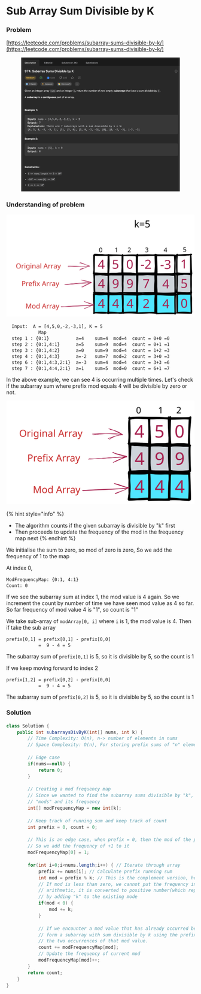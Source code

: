 # Sub Array Sum Divisible by K

### Problem

[https://leetcode.com/problems/subarray-sums-divisible-by-k/](https://leetcode.com/problems/subarray-sums-divisible-by-k/)

<figure><img src="../../.gitbook/assets/image (48).png" alt=""><figcaption></figcaption></figure>

### Understanding of problem

<img src="../../.gitbook/assets/file.excalidraw.svg" alt="" class="gitbook-drawing">

```
  Input:  A = [4,5,0,-2,-3,1], K = 5
            Map  
  step 1 : {0:1}          a=4    sum=4  mod=4  count = 0+0 =0
  step 2 : {0:1,4:1}      a=5    sum=9  mod=4  count = 0+1 =1
  step 3 : {0:1,4:2}      a=0    sum=9  mod=4  count = 1+2 =3
  step 4 : {0:1,4:3}      a=-2   sum=7  mod=2  count = 3+0 =3  
  step 6 : {0:1,4:3,2:1}  a=-3   sum=4  mod=4  count = 3+3 =6
  step 7 : {0:1,4:4,2:1}  a=1    sum=5  mod=0  count = 6+1 =7

```

In the above example, we can see 4 is occurring multiple times. Let's check if the subarray sum where prefix mod equals 4 will be divisible by zero or not.

<img src="../../.gitbook/assets/file.excalidraw (3).svg" alt="" class="gitbook-drawing">

{% hint style="info" %}
* The algorithm counts if the given subarray is divisible by "k" first
* Then proceeds to update the frequency of the mod in the frequency map next
{% endhint %}

We initialise the sum to zero, so mod of zero is zero, So we add the frequency of 1 to the map

At index 0,

```
ModFrequencyMap: {0:1, 4:1}
Count: 0
```

If we see the subarray sum at index 1, the mod value is 4 again. So we increment the count by number of time we have seen mod value as 4 so far. So far frequency of mod value 4 is "1", so count is "1"

We take sub-array of `modArray[0, i]` where `i` is 1, the mod value is 4. Then if take the sub array

```
prefix[0,1] = prefix[0,1] - prefix[0,0]
            =  9 - 4 = 5 
```

The subarray sum of `prefix[0,1]` is 5, so it is divisible by 5, so the count is 1

If we keep moving forward to index 2

```
prefix[1,2] = prefix[0,2] - prefix[0,0]
            =  9 - 4 = 5 
```

The subarray sum of `prefix[0,2]` is 5, so it is divisible by 5, so the count is 1



### Solution

```java
class Solution {
    public int subarraysDivByK(int[] nums, int k) {
        // Time Complexity: O(n), n-> number of elements in nums
        // Space Complexity: O(n), For storing prefix sums of "n" elements

        // Edge case
        if(nums==null) {
            return 0;
        }

        // Creating a mod frequency map
        // Since we wanted to find the subarray sums divisible by "k", we need to keep track of 
        // "mods" and its frequency
        int[] modFrequencyMap = new int[k];
        
        // Keep track of running sum and keep track of count
        int prefix = 0, count = 0;
        
        // This is an edge case, when prefix = 0, then the mod of the prefix = 0
        // So we add the frequency of +1 to it
        modFrequencyMap[0] = 1;

        for(int i=0;i<nums.length;i++) { // Iterate through array
            prefix += nums[i]; // Calculate prefix running sum
            int mod = prefix % k; // This is the complement version, here we are interested in finding mods 
            // If mod is less than zero, we cannot put the frequency in our map, so using modular
            // arithmetic, it is converted to positive number(which represents index in frequency map)
            // by adding "k" to the existing mode
            if(mod < 0) { 
                mod += k;
            }

            // If we encounter a mod value that has already occurred before, then we can 
            // form a subarray with sum divisible by k using the prefix sum values between 
            // the two occurrences of that mod value.
            count += modFrequencyMap[mod];
            // Update the frequency of current mod
            modFrequencyMap[mod]++;
        }
        return count;
    }
}
```
